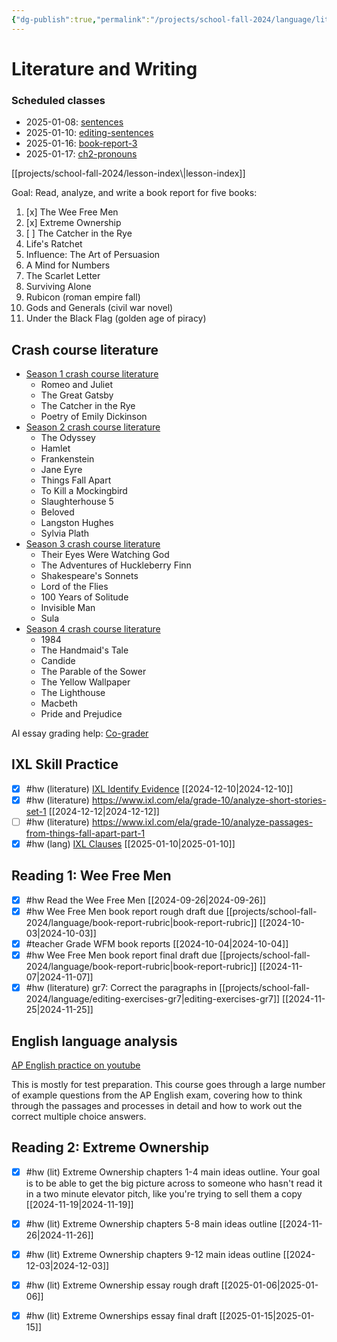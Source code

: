 ```yaml
---
{"dg-publish":true,"permalink":"/projects/school-fall-2024/language/literature-2024/"}
---
```




# Literature and Writing 

<h3><span>Scheduled classes</span></h3><div><ul class="dataview list-view-ul"><li><span>2025-01-08: <a data-tooltip-position="top" aria-label="projects/school-fall-2024/language/lessons/sentences.md" data-href="projects/school-fall-2024/language/lessons/sentences.md" href="projects/school-fall-2024/language/lessons/sentences.md" class="internal-link" target="_blank" rel="noopener nofollow">sentences</a></span></li><li><span>2025-01-10: <a data-tooltip-position="top" aria-label="projects/school-fall-2024/language/lessons/editing-sentences.md" data-href="projects/school-fall-2024/language/lessons/editing-sentences.md" href="projects/school-fall-2024/language/lessons/editing-sentences.md" class="internal-link" target="_blank" rel="noopener nofollow">editing-sentences</a></span></li><li><span>2025-01-16: <a data-tooltip-position="top" aria-label="projects/school-fall-2024/language/lessons/book-report-3.md" data-href="projects/school-fall-2024/language/lessons/book-report-3.md" href="projects/school-fall-2024/language/lessons/book-report-3.md" class="internal-link" target="_blank" rel="noopener nofollow">book-report-3</a></span></li><li><span>2025-01-17: <a data-tooltip-position="top" aria-label="projects/school-fall-2024/language/lessons/ch2-pronouns.md" data-href="projects/school-fall-2024/language/lessons/ch2-pronouns.md" href="projects/school-fall-2024/language/lessons/ch2-pronouns.md" class="internal-link" target="_blank" rel="noopener nofollow">ch2-pronouns</a></span></li></ul></div>
[[projects/school-fall-2024/lesson-index\|lesson-index]]

Goal: Read, analyze, and write a book report for five books:

1. [x] The Wee Free Men 
2. [x] Extreme Ownership
3. [ ] The Catcher in the Rye
4. Life's Ratchet
5. Influence: The Art of Persuasion
6. A Mind for Numbers
7. The Scarlet Letter
8. Surviving Alone
9. Rubicon (roman empire fall)
10. Gods and Generals (civil war novel)
11. Under the Black Flag (golden age of piracy)

## Crash course literature

- [Season 1 crash course literature](https://www.youtube.com/playlist?list=PL8dPuuaLjXtOeEc9ME62zTfqc0h6Pe8vb)
    - Romeo and Juliet
    - The Great Gatsby
    - The Catcher in the Rye
    - Poetry of Emily Dickinson
- [Season 2 crash course literature](https://www.youtube.com/playlist?list=PL8dPuuaLjXtOv-sO3lOpVm54jhwWAf_jR)
    - The Odyssey
    - Hamlet
    - Frankenstein
    - Jane Eyre
    - Things Fall Apart
    - To Kill a Mockingbird
    - Slaughterhouse 5
    - Beloved
    - Langston Hughes
    - Sylvia Plath
- [Season 3 crash course literature](https://www.youtube.com/playlist?list=PL8dPuuaLjXtNEWbqDPdM8FrNHuyVxPQl_)
    - Their Eyes Were Watching God
    - The Adventures of Huckleberry Finn
    - Shakespeare's Sonnets
    - Lord of the Flies
    - 100 Years of Solitude
    - Invisible Man
    - Sula
- [Season 4 crash course literature](https://www.youtube.com/playlist?list=PL8dPuuaLjXtPlnUoPa11EoTZbWZLsQVMs)
    - 1984
    - The Handmaid's Tale
    - Candide
    - The Parable of the Sower
    - The Yellow Wallpaper
    - The Lighthouse
    - Macbeth
    - Pride and Prejudice



AI essay grading help: [Co-grader](https://app.cograder.com)

## IXL Skill Practice

- [x] #hw (literature) [IXL Identify Evidence](https://www.ixl.com/ela/grade-10/identify-supporting-evidence-in-a-text) [[2024-12-10\|2024-12-10]]
- [x] #hw (literature) https://www.ixl.com/ela/grade-10/analyze-short-stories-set-1 [[2024-12-12\|2024-12-12]]
- [ ] #hw (literature) https://www.ixl.com/ela/grade-10/analyze-passages-from-things-fall-apart-part-1
- [x] #hw (lang) [IXL Clauses](https://www.ixl.com/ela/grade-7/identify-dependent-and-independent-clauses) [[2025-01-10\|2025-01-10]]

## Reading 1: Wee Free Men

- [x] #hw Read the Wee Free Men [[2024-09-26\|2024-09-26]]
- [x] #hw Wee Free Men book report rough draft due [[projects/school-fall-2024/language/book-report-rubric\|book-report-rubric]] [[2024-10-03\|2024-10-03]]
- [x] #teacher Grade WFM book reports [[2024-10-04\|2024-10-04]]
- [x] #hw Wee Free Men book report final draft due [[projects/school-fall-2024/language/book-report-rubric\|book-report-rubric]] [[2024-11-07\|2024-11-07]]
- [x] #hw (literature) gr7: Correct the paragraphs in [[projects/school-fall-2024/language/editing-exercises-gr7\|editing-exercises-gr7]] [[2024-11-25\|2024-11-25]]

## English language analysis

[AP English practice on youtube](https://www.youtube.com/playlist?list=PLoGgviqq4845w6_VxQLtAmVypmSMtTd0r)

This is mostly for test preparation. This course goes through a large number of example questions from the AP English exam, covering how to think through the passages and processes in detail and how to work out the correct multiple choice answers.

## Reading 2: Extreme Ownership


- [x] #hw (lit) Extreme Ownership chapters 1-4 main ideas outline. Your goal is to be able to get the big picture across to someone who hasn't read it in a two minute elevator pitch, like you're trying to sell them a copy [[2024-11-19\|2024-11-19]]
- [x] #hw (lit) Extreme Ownership chapters 5-8 main ideas outline [[2024-11-26\|2024-11-26]]
- [x] #hw (lit) Extreme Ownership chapters 9-12 main ideas outline [[2024-12-03\|2024-12-03]]
- [x] #hw (lit) Extreme Ownership essay rough draft [[2025-01-06\|2025-01-06]]
- [x] #hw (lit) Extreme Ownerships essay final draft [[2025-01-15\|2025-01-15]]

